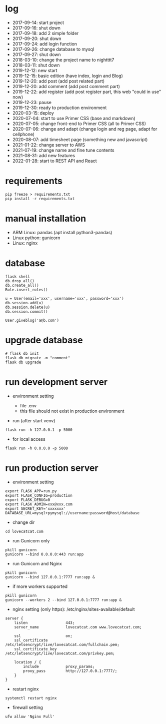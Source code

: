 # log
- 2017-09-14: start project 
- 2017-09-16: shut down
- 2017-09-18: add 2 simple folder
- 2017-09-20: shut down
- 2017-09-24: add login function
- 2017-09-26: change database to mysql
- 2017-09-27: shut down
- 2018-03-10: change the project name to nightttt7
- 2018-03-11: shut down
- 2019-12-12: new start
- 2019-12-15: basic edition (have index, login and Blog)
- 2019-12-20: add post (add post related part)
- 2019-12-20: add comment (add post comment part)
- 2019-12-22: add register (add post register part, this web "could in use" now)
- 2019-12-23: pause
- 2019-12-30: ready to production environment
- 2020-03-15: deploy
- 2020-07-04: start to use Primer CSS (base and markdown)
- 2020-07-05: change front-end to Primer CSS (all to Primer CSS)
- 2020-07-06: change and adapt (change login and reg page, adapt for cellphone)
- 2020-08-07: add timesheet page (something new and javascript)
- 2021-01-22: change server to AWS
- 2021-07-19: change name and fine tune contents
- 2021-08-31: add new features
- 2022-01-28: start to REST API and React

# requirements
```
pip freeze > requirements.txt
pip install -r requirements.txt
```

# manual installation
- ARM Linux: pandas (apt install python3-pandas)
- Linux python: gunicorn
- Linux: nginx

# database
```
flask shell
db.drop_all()
db.create_all()
Role.insert_roles()

u = User(email='xxx', username='xxx', password='xxx')
db.session.add(u)
db.session.delete(u)
db.session.commit()

User.giveblog('a@b.com')
```

# upgrade database
```
# flask db init
flask db migrate -m "comment"
flask db upgrade
```

# run development server
- environment setting
    - file .env
    - this file should not exist in production environment

- run (after start venv)
```
flask run -h 127.0.0.1 -p 5000
```

- for local access
```
flask run -h 0.0.0.0 -p 5000
```

# run production server
- environment setting
```
export FLASK_APP=run.py
export FLASK_CONFIG=production
export FLASK_DEBUG=0
export FLASK_ADMIN=xxx@xxx.com
export SECRET_KEY='xxxxxxx'
DATABASE_URL=mysql+pymysql://username:password@host/database
```

- change dir
```
cd lovecatcat.com
```

- run Gunicorn only

```
pkill gunicorn
gunicorn --bind 0.0.0.0:443 run:app
```

- run Gunicorn and Nginx
```
pkill gunicorn
gunicorn --bind 127.0.0.1:7777 run:app &
```

- if more workers supported
```
pkill gunicorn
gunicorn --workers 2 --bind 127.0.0.1:7777 run:app &
```

- nginx setting (only https): /etc/nginx/sites-available/default
```
server {
    listen                 443;
    server_name            lovecatcat.com www.lovecatcat.com;

    ssl                    on;
    ssl_certificate        /etc/letsencrypt/live/lovecatcat.com/fullchain.pem;
    ssl_certificate_key    /etc/letsencrypt/live/lovecatcat.com/privkey.pem;

    location / {
        include            proxy_params;
        proxy_pass         http://127.0.0.1:7777/;
    }
}
```

- restart nginx
```
systemctl restart nginx
```

- firewall setting
```
ufw allow 'Nginx Full'
```
